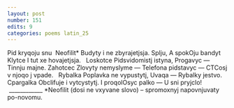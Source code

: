 ```yaml
---
layout: post
number: 151
edits: 9
categories: poems latin_25
---
```


Pid kryqoju snu 
Neofilit*
Budyty i ne zbyrajetjsja. 
Splju,
A spokOju bandyt 
Klytce 
I tut xe hovajetjsja.
 
Loskotce 
Pidsvidomistj istyna, 
Progavyc —
Tinnju majne.
Zahotcec
Zlovyty nemyslyme —
Telefona pidstavyc —
CTCosj v njoqo j vpade.
 
Rybalka 
Poplavka ne vypustytj, 
Uvaqa — 
Rybalky jestvo. 
Cpargalka 
Obclifuje i vytcystytj.
I proqolOsyc palko —
U sni pryjclo! 
 ____________
*Neofilit (dosi ne vxyvane slovo) – spromoxnyj napovnjuvaty po-novomu.
